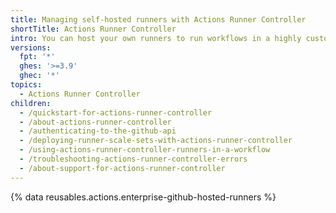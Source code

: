 ```yaml
---
title: Managing self-hosted runners with Actions Runner Controller
shortTitle: Actions Runner Controller
intro: You can host your own runners to run workflows in a highly customizable environment.
versions:
  fpt: '*'
  ghes: '>=3.9'
  ghec: '*'
topics:
  - Actions Runner Controller
children:
  - /quickstart-for-actions-runner-controller
  - /about-actions-runner-controller
  - /authenticating-to-the-github-api
  - /deploying-runner-scale-sets-with-actions-runner-controller
  - /using-actions-runner-controller-runners-in-a-workflow
  - /troubleshooting-actions-runner-controller-errors
  - /about-support-for-actions-runner-controller
---
```

 
{% data reusables.actions.enterprise-github-hosted-runners %}
